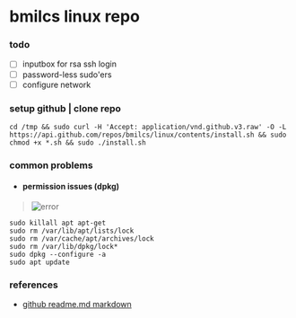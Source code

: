 # **bmilcs linux repo**

### **todo**
- [ ] inputbox for rsa ssh login
- [ ] password-less sudo'ers
- [ ] configure network

### setup github | clone repo

`cd /tmp && sudo curl -H 'Accept: application/vnd.github.v3.raw' -O -L https://api.github.com/repos/bmilcs/linux/contents/install.sh && sudo chmod +x *.sh && sudo ./install.sh`

### **common problems**

- #### permission issues (dpkg)
> ![error](https://i.imgur.com/5Om2naZ.png)    

    sudo killall apt apt-get
    sudo rm /var/lib/apt/lists/lock
    sudo rm /var/cache/apt/archives/lock
    sudo rm /var/lib/dpkg/lock*
    sudo dpkg --configure -a
    sudo apt update

### references
- [github readme.md markdown](https://github.com/adam-p/markdown-here/wiki/Markdown-Cheatsheet)
